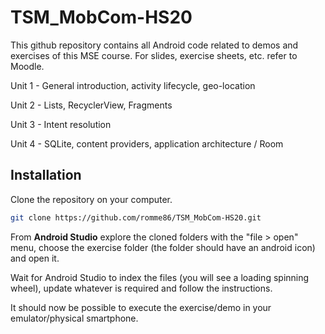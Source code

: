 # TSM_MobCom-HS20

This github repository contains all Android code related to demos and exercises of this MSE course. For slides, exercise sheets, etc. refer to Moodle.

Unit 1 - General introduction, activity lifecycle, geo-location

Unit 2 - Lists, RecyclerView, Fragments

Unit 3 - Intent resolution 

Unit 4 - SQLite, content providers, application architecture / Room

## Installation

Clone the repository on your computer.

```bash
git clone https://github.com/romme86/TSM_MobCom-HS20.git
```

From **Android Studio** explore the cloned folders with the "file > open" menu, choose the exercise folder (the folder should have an android icon) and open it.

Wait for Android Studio to index the files (you will see a loading spinning wheel), update whatever is required and follow the instructions.

It should now be possible to execute the exercise/demo in your emulator/physical smartphone.
